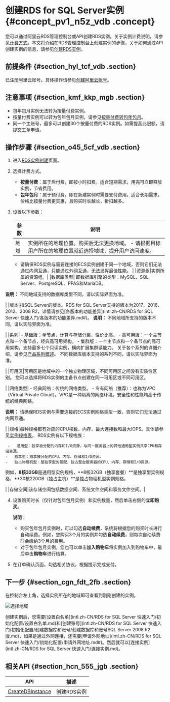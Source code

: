 # 创建RDS for SQL Server实例 {#concept_pv1_n5z_vdb .concept}

您可以通过阿里云RDS管理控制台或API创建RDS实例。关于实例计费说明，请参见[计费方式](../intl.zh-CN/云数据库RDS价格/计费方式与收费项.md#)。本文将介绍在RDS管理控制台上创建实例的步骤，关于如何通过API创建实例的信息，请参见[创建RDS实例](../intl.zh-CN/API参考/实例管理/CreateDBInstance.md#)。

## 前提条件 {#section_hyl_tcf_vdb .section}

已注册阿里云账号。具体操作请参见[创建阿里云账号](https://www.alibabacloud.com/help/doc-detail/50482.html)。

## 注意事项 {#section_kmf_kkp_mgb .section}

-   包年包月实例无法转为按量付费实例。
-   按量付费实例可以转为包年包月实例，请参见[按量付费转包年包月](../intl.zh-CN/用户指南/计费管理/按量付费转包年包月.md#)。
-   同一个主账号，最多可以创建30个按量付费的RDS实例。如需提高此限额，请[提交工单](https://workorder-intl.console.aliyun.com/console.htm#/ticket/createIndex)申请。

## 操作步骤 {#section_o45_5cf_vdb .section}

1.  进入[RDS实例创建](https://rds-buy.aliyun.com/#/create/rds)页面。
2.  选择计费方式。
    -   **按量付费**：属于后付费，即按小时扣费。适合短期需求，用完可立即释放实例，节省费用。
    -   **包年包月**：属于预付费，即在新建实例时需要支付费用。适合长期需求，价格比按量付费更实惠，且购买时长越长，折扣越多。
3.  设置以下参数：

    |参数|说明|
    |--|--|
    |地域|实例所在的地理位置。购买后无法更换地域。     -   请根据目标用户所在的地理位置就近选择地域，提升用户访问速度。
    -   请确保RDS实例与需要连接的ECS实例创建于同一个地域，否则它们无法通过内网互通，只能通过外网互通，无法发挥最佳性能。
 |
    |资源组|实例所属的资源组。|
    |数据库类型| 即数据库引擎的类型：MySQL、SQL Server、PostgreSQL、PPAS和MariaDB。

 **说明：** 不同地域支持的数据库类型不同，请以实际界面为准。

 |
    |版本|指SQL Server的版本。RDS for SQL Server支持的版本为2017、2016、2012、2008 R2，详情请参见[各版本的功能差异](intl.zh-CN/RDS for SQL Server 快速入门/各版本的功能差异.md#)。 **说明：** 不同地域所支持的版本不同，请以实际界面为准。

 |
    |系列|     -   基础版：单节点，计算与存储分离，性价比高。
    -   高可用版：一个主节点和一个备节点，经典高可用架构。
    -   集群版：一个主节点和一个备节点的高可用架构，支持最多七个只读实例，横向扩展集群读能力。
 关于各个系列的详细介绍，请参见[产品系列概述](../intl.zh-CN/云数据库RDS简介/产品系列/产品系列概述.md)。 不同数据库版本支持的系列不同，请以实际界面为准。

 |
    |可用区|可用区是地域中的一个独立物理区域，不同可用区之间没有实质性区别。 您可以选择将RDS实例的主备节点创建在同一可用区或不同可用区。

 |
    |网络类型|     -   经典网络：传统的网络类型。
    -   专有网络（推荐）：也称为VPC（Virtual Private Cloud）。VPC是一种隔离的网络环境，安全性和性能均高于传统的经典网络。

**说明：** 请确保RDS实例与需要连接的ECS实例网络类型一致，否则它们无法通过内网互通。

 |
    |规格|每种规格都有对应的CPU核数、内存、最大连接数和最大IOPS。具体请参见[实例规格表](../intl.zh-CN/云数据库RDS简介/实例规格/实例规格表.md#)。 RDS实例有以下规格族：

     -   通用型：独享被分配的内存和I/O资源，与同一服务器上的其他通用型实例共享CPU和存储资源。
    -   独享型：独享被分配的CPU、内存、存储和I/O资源。
    -   独占物理机型：是独享型的顶配，独占整台服务器的CPU、内存、存储和I/O资源。
 例如，**8核32GB**是通用型实例规格，**8核32GB（独享套餐）**是独享型实例规格，**30核220GB（独占主机）**是独占物理机型实例规格。

 |
    |存储空间|该存储空间包括数据空间、系统文件空间和事务文件空间。|

4.  设置购买时长（仅针对包年包月实例）和实例数量，然后单击右侧的**立即购买**。

    **说明：** 

    -   购买包年包月实例时，可以勾选**自动续费**，系统将根据您的购买时长进行自动续费。例如，您购买3个月的实例并勾选**自动续费**，则每次自动续费时会缴纳3个月的费用。
    -   对于包年包月实例，您也可以单击**加入购物车**将实例加入到购物车中，最后单击**购物车**进行结算。
5.  在订单确认页面，勾选相关协议，根据提示完成支付。

## 下一步 {#section_cgn_fdt_2fb .section}

在控制台左上角，选择实例所在的地域即可查看到刚刚创建的实例。

![选择地域](http://static-aliyun-doc.oss-cn-hangzhou.aliyuncs.com/assets/img/7814/156333346836543_zh-CN.png)

创建实例后，您需要[设置白名单](intl.zh-CN/RDS for SQL Server 快速入门/初始化配置/设置白名单.md)和[创建账号](intl.zh-CN/RDS for SQL Server 快速入门/初始化配置/创建数据库和账号/创建数据库和账号SQL Server 2008 R2版.md)，如果是通过外网连接，还需要[申请外网地址](intl.zh-CN/RDS for SQL Server 快速入门/初始化配置/申请外网地址.md#)。然后就可以[连接实例](intl.zh-CN/RDS for SQL Server 快速入门/连接实例.md)。

## 相关API {#section_hcn_555_jgb .section}

|API|描述|
|---|--|
|[CreateDBInstance](../intl.zh-CN/API参考/实例管理/CreateDBInstance.md#)|创建RDS实例|


